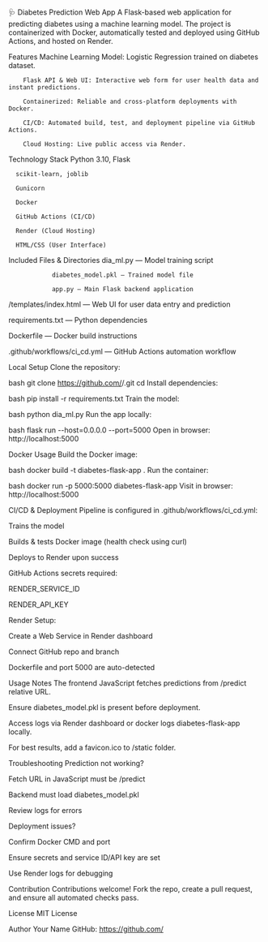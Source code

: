 🩺 Diabetes Prediction Web App
A Flask-based web application for predicting diabetes using a machine learning model. The project is containerized with Docker, automatically tested and deployed using GitHub Actions, and hosted on Render.


Features
        Machine Learning Model: Logistic Regression trained on diabetes dataset.

        Flask API & Web UI: Interactive web form for user health data and instant predictions.

        Containerized: Reliable and cross-platform deployments with Docker.

        CI/CD: Automated build, test, and deployment pipeline via GitHub Actions.

        Cloud Hosting: Live public access via Render.


Technology Stack
      Python 3.10, Flask

      scikit-learn, joblib

      Gunicorn

      Docker

      GitHub Actions (CI/CD)

      Render (Cloud Hosting)

      HTML/CSS (User Interface)


Included Files & Directories
                dia_ml.py — Model training script

                diabetes_model.pkl — Trained model file

                app.py — Main Flask backend application

/templates/index.html — Web UI for user data entry and prediction

requirements.txt — Python dependencies

Dockerfile — Docker build instructions

.github/workflows/ci_cd.yml — GitHub Actions automation workflow

Local Setup
Clone the repository:

bash
git clone https://github.com/<your-username>/<repo-name>.git
cd <repo-name>
Install dependencies:

bash
pip install -r requirements.txt
Train the model:

bash
python dia_ml.py
Run the app locally:

bash
flask run --host=0.0.0.0 --port=5000
Open in browser:
http://localhost:5000

Docker Usage
Build the Docker image:

bash
docker build -t diabetes-flask-app .
Run the container:

bash
docker run -p 5000:5000 diabetes-flask-app
Visit in browser:
http://localhost:5000

CI/CD & Deployment
Pipeline is configured in .github/workflows/ci_cd.yml:

Trains the model

Builds & tests Docker image (health check using curl)

Deploys to Render upon success

GitHub Actions secrets required:

RENDER_SERVICE_ID

RENDER_API_KEY

Render Setup:

Create a Web Service in Render dashboard

Connect GitHub repo and branch

Dockerfile and port 5000 are auto-detected

Usage Notes
The frontend JavaScript fetches predictions from /predict relative URL.

Ensure diabetes_model.pkl is present before deployment.

Access logs via Render dashboard or docker logs diabetes-flask-app locally.

For best results, add a favicon.ico to /static folder.

Troubleshooting
Prediction not working?

Fetch URL in JavaScript must be /predict

Backend must load diabetes_model.pkl

Review logs for errors

Deployment issues?

Confirm Docker CMD and port

Ensure secrets and service ID/API key are set

Use Render logs for debugging

Contribution
Contributions welcome! Fork the repo, create a pull request, and ensure all automated checks pass.

License
MIT License

Author
Your Name
GitHub: https://github.com/<your-username>
